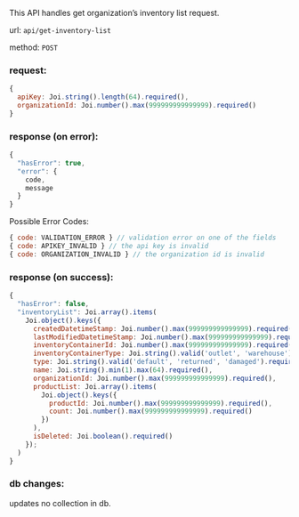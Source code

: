 This API handles get organization’s inventory list request.

url: `api/get-inventory-list`

method: `POST`

### request: 
```js
{
  apiKey: Joi.string().length(64).required(),
  organizationId: Joi.number().max(999999999999999).required()
}
```

### response (on error):
```js
{
  "hasError": true,
  "error": {
    code,
    message
  }
}
```

Possible Error Codes:
```js
{ code: VALIDATION_ERROR } // validation error on one of the fields
{ code: APIKEY_INVALID } // the api key is invalid
{ code: ORGANIZATION_INVALID } // the organization id is invalid
```

### response (on success):
```js
{
  "hasError": false,
  "inventoryList": Joi.array().items(
    Joi.object().keys({
      createdDatetimeStamp: Joi.number().max(999999999999999).required(),
      lastModifiedDatetimeStamp: Joi.number().max(999999999999999).required(),
      inventoryContainerId: Joi.number().max(999999999999999).required(),
      inventoryContainerType: Joi.string().valid('outlet', 'warehouse').required(),
      type: Joi.string().valid('default', 'returned', 'damaged').required(),
      name: Joi.string().min(1).max(64).required(),
      organizationId: Joi.number().max(999999999999999).required(),
      productList: Joi.array().items(
        Joi.object().keys({
          productId: Joi.number().max(999999999999999).required(),
          count: Joi.number().max(999999999999999).required()
        })
      ),
      isDeleted: Joi.boolean().required()
    });
  )
}
```

### db changes:
updates no collection in db.